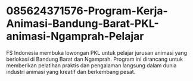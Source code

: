 # 085624371576-Program-Kerja-Animasi-Bandung-Barat-PKL-animasi-Ngamprah-Pelajar
FS Indonesia membuka lowongan PKL untuk pelajar jurusan animasi yang berlokasi di Bandung Barat dan Ngamprah. Program ini dirancang untuk memberikan pelatihan praktis dan pengalaman langsung dalam dunia industri animasi yang kreatif dan berkembang pesat.
